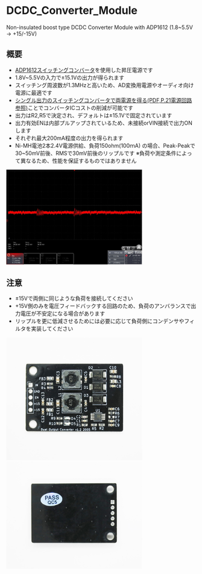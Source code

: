 # DCDC_Converter_Module
Non-insulated boost type DCDC Converter Module with ADP1612 (1.8~5.5V -> +15/-15V)

## 概要 
  * [ADP1612スイッチングコンバータ][1]を使用した昇圧電源です
  * 1.8V~5.5Vの入力で±15.1Vの出力が得られます
  * スイッチング周波数が1.3MHzと高いため、AD変換用電源やオーディオ向け電源に最適です
  * [シングル出力のスイッチングコンバータで両電源を得る(PDF,P.21電源回路参照)][2]ことでコンバータICコストの削減が可能です
  * 出力はR2,R5で決定され、デフォルトは±15.1Vで固定されています
  * 出力有効ENは内部プルアップされているため、未接続orVIN接続で出力ONします
  * それぞれ最大200mA程度の出力を得られます
  * Ni-MH電池2本2.4V電源供給、負荷150ohm(100ｍA) の場合、Peak-Peakで30~50mV前後、RMSで30mV前後のリップルです
    ※負荷や測定条件によって異なるため、性能を保証するものではありません  
    
    
  <img src="https://github.com/meerstern/DCDC_Converter_Module/blob/master/Ripple.jpg" width="360">
  
## 注意
  * ±15Vで両側に同じような負荷を接続してください
  * +15V側のみを電圧フィードバックする回路のため、負荷のアンバランスで出力電圧が不安定になる場合があります  
  * リップルを更に低減させるためには必要に応じて負荷側にコンデンサやフィルタを実装してください  
  
  
  <img src="https://github.com/meerstern/DCDC_Converter_Module/blob/master/img1.JPG" width="360">
  <img src="https://github.com/meerstern/DCDC_Converter_Module/blob/master/img2.JPG" width="360"> 

  
  
[1]: https://www.analog.com/jp/products/adp1612.html
[2]: https://www.analog.com/media/en/technical-documentation/data-sheets/ADAS3023.pdf
